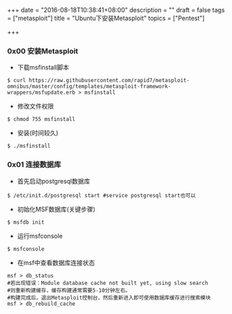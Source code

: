 +++
date = "2016-08-18T10:38:41+08:00"
description = ""
draft = false
tags = ["metasploit"]
title = "Ubuntu下安装Metasploit"
topics = ["Pentest"]

+++

### 0x00 安装Metasploit
* 下载msfinstall脚本
```
$ curl https://raw.githubusercontent.com/rapid7/metasploit-omnibus/master/config/templates/metasploit-framework-wrappers/msfupdate.erb > msfinstall
```

* 修改文件权限
```
$ chmod 755 msfinstall
```

* 安装(时间较久)
```
$ ./msfinstall
```

### 0x01 连接数据库
* 首先启动postgresql数据库
```
$ /etc/init.d/postgresql start #service postgresql start也可以
```

* 初始化MSF数据库(关键步骤)
```
$ msfdb init
```

* 运行msfconsole
```
$ msfconsole
```

* 在msf中查看数据库连接状态
```
msf > db_status
#若出现错误：Module database cache not built yet, using slow search
#则重新构建缓存，缓存构建通常需要5-10分钟左右。
#构建完成后，退出Metasploit控制台，然后重新进入即可使用数据库缓存进行搜索模块
msf > db_rebuild_cache
```